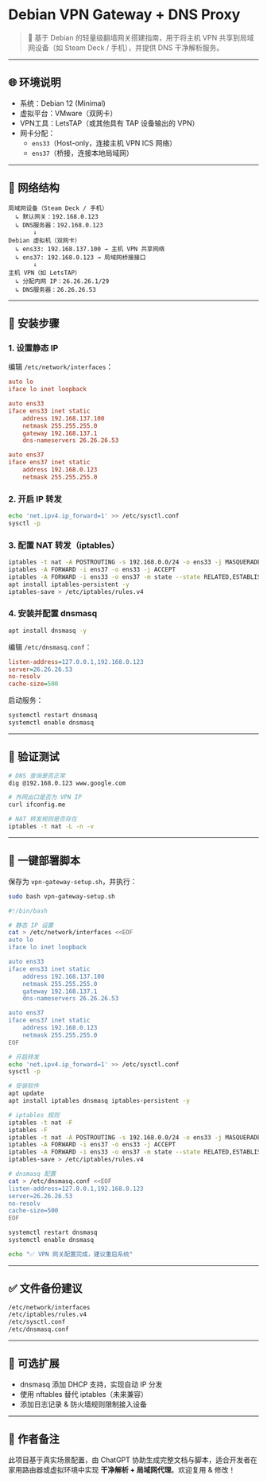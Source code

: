 # Debian VPN Gateway + DNS Proxy

> 🧱 基于 Debian 的轻量级翻墙网关搭建指南，用于将主机 VPN 共享到局域网设备（如 Steam Deck / 手机），并提供 DNS 干净解析服务。

---

## 🌐 环境说明

- 系统：Debian 12 (Minimal)
- 虚拟平台：VMware（双网卡）
- VPN工具：LetsTAP（或其他具有 TAP 设备输出的 VPN）
- 网卡分配：
  - `ens33`（Host-only，连接主机 VPN ICS 网络）
  - `ens37`（桥接，连接本地局域网）

---

## 📐 网络结构

```text
局域网设备（Steam Deck / 手机）
  ↳ 默认网关：192.168.0.123
  ↳ DNS服务器：192.168.0.123
       ↓
Debian 虚拟机（双网卡）
  ↳ ens33: 192.168.137.100 → 主机 VPN 共享网络
  ↳ ens37: 192.168.0.123 → 局域网桥接接口
       ↓
主机 VPN（如 LetsTAP）
  ↳ 分配内网 IP：26.26.26.1/29
  ↳ DNS服务器：26.26.26.53
```

---

## 🔧 安装步骤

### 1. 设置静态 IP

编辑 `/etc/network/interfaces`：

```ini
auto lo
iface lo inet loopback

auto ens33
iface ens33 inet static
    address 192.168.137.100
    netmask 255.255.255.0
    gateway 192.168.137.1
    dns-nameservers 26.26.26.53

auto ens37
iface ens37 inet static
    address 192.168.0.123
    netmask 255.255.255.0
```

### 2. 开启 IP 转发

```bash
echo 'net.ipv4.ip_forward=1' >> /etc/sysctl.conf
sysctl -p
```

### 3. 配置 NAT 转发（iptables）

```bash
iptables -t nat -A POSTROUTING -s 192.168.0.0/24 -o ens33 -j MASQUERADE
iptables -A FORWARD -i ens37 -o ens33 -j ACCEPT
iptables -A FORWARD -i ens33 -o ens37 -m state --state RELATED,ESTABLISHED -j ACCEPT
apt install iptables-persistent -y
iptables-save > /etc/iptables/rules.v4
```

### 4. 安装并配置 dnsmasq

```bash
apt install dnsmasq -y
```

编辑 `/etc/dnsmasq.conf`：

```ini
listen-address=127.0.0.1,192.168.0.123
server=26.26.26.53
no-resolv
cache-size=500
```

启动服务：

```bash
systemctl restart dnsmasq
systemctl enable dnsmasq
```

---

## 🧪 验证测试

```bash
# DNS 查询是否正常
dig @192.168.0.123 www.google.com

# 外网出口是否为 VPN IP
curl ifconfig.me

# NAT 转发规则是否存在
iptables -t nat -L -n -v
```

---

## 🚀 一键部署脚本

保存为 `vpn-gateway-setup.sh`，并执行：

```bash
sudo bash vpn-gateway-setup.sh
```

```bash
#!/bin/bash

# 静态 IP 设置
cat > /etc/network/interfaces <<EOF
auto lo
iface lo inet loopback

auto ens33
iface ens33 inet static
    address 192.168.137.100
    netmask 255.255.255.0
    gateway 192.168.137.1
    dns-nameservers 26.26.26.53

auto ens37
iface ens37 inet static
    address 192.168.0.123
    netmask 255.255.255.0
EOF

# 开启转发
echo 'net.ipv4.ip_forward=1' >> /etc/sysctl.conf
sysctl -p

# 安装软件
apt update
apt install iptables dnsmasq iptables-persistent -y

# iptables 规则
iptables -t nat -F
iptables -F
iptables -t nat -A POSTROUTING -s 192.168.0.0/24 -o ens33 -j MASQUERADE
iptables -A FORWARD -i ens37 -o ens33 -j ACCEPT
iptables -A FORWARD -i ens33 -o ens37 -m state --state RELATED,ESTABLISHED -j ACCEPT
iptables-save > /etc/iptables/rules.v4

# dnsmasq 配置
cat > /etc/dnsmasq.conf <<EOF
listen-address=127.0.0.1,192.168.0.123
server=26.26.26.53
no-resolv
cache-size=500
EOF

systemctl restart dnsmasq
systemctl enable dnsmasq

echo "✅ VPN 网关配置完成，建议重启系统"
```

---

## ✅ 文件备份建议

```bash
/etc/network/interfaces
/etc/iptables/rules.v4
/etc/sysctl.conf
/etc/dnsmasq.conf
```

---

## 🧭 可选扩展

- dnsmasq 添加 DHCP 支持，实现自动 IP 分发
- 使用 nftables 替代 iptables（未来兼容）
- 添加日志记录 & 防火墙规则限制接入设备

---

## 🛟 作者备注

此项目基于真实场景配置，由 ChatGPT 协助生成完整文档与脚本，适合开发者在家用路由器或虚拟环境中实现 **干净解析 + 局域网代理**。欢迎复用 & 修改！

